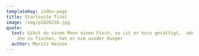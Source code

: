 ```yaml
---
templateKey: index-page
title: Startseite Titel
image: /img/p1020238.jpg
quote:
  text: Gibst du einem Mann einen Fisch, so ist er kurz gesättigt,  aber lehrst
    ihn zu fischen, hat er nie wieder Hunger
  author: Moritz Heinze
---
```

